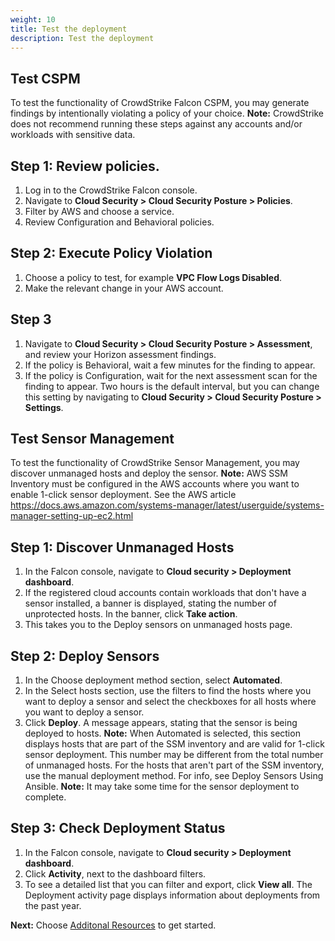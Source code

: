 ```yaml
---
weight: 10
title: Test the deployment
description: Test the deployment
---
```


## Test CSPM 
To test the functionality of CrowdStrike Falcon CSPM, you may generate findings by intentionally violating a policy of your choice.
**Note:** CrowdStrike does not recommend running these steps against any accounts and/or workloads with sensitive data.

## Step 1: Review policies.
1. Log in to the CrowdStrike Falcon console.
2. Navigate to **Cloud Security > Cloud Security Posture > Policies**.
3. Filter by AWS and choose a service.
4. Review Configuration and Behavioral policies.

## Step 2: Execute Policy Violation
1. Choose a policy to test, for example **VPC Flow Logs Disabled**.
2. Make the relevant change in your AWS account.

## Step 3
1. Navigate to **Cloud Security > Cloud Security Posture > Assessment**, and review your Horizon assessment findings.
2. If the policy is Behavioral, wait a few minutes for the finding to appear.
3. If the policy is Configuration, wait for the next assessment scan for the finding to appear. Two hours is the default interval, but you can change this setting by navigating to **Cloud Security > Cloud Security Posture > Settings**.

## Test Sensor Management
To test the functionality of CrowdStrike Sensor Management, you may discover unmanaged hosts and deploy the sensor.
**Note:** AWS SSM Inventory must be configured in the AWS accounts where you want to enable 1-click sensor deployment. See the AWS article https://docs.aws.amazon.com/systems-manager/latest/userguide/systems-manager-setting-up-ec2.html 

## Step 1: Discover Unmanaged Hosts
1. In the Falcon console, navigate to **Cloud security > Deployment dashboard**.
2. If the registered cloud accounts contain workloads that don't have a sensor installed, a banner is displayed, stating the number of unprotected hosts. In the banner, click **Take action**.
3. This takes you to the Deploy sensors on unmanaged hosts page.

## Step 2: Deploy Sensors
1. In the Choose deployment method section, select **Automated**.
2. In the Select hosts section, use the filters to find the hosts where you want to deploy a sensor and select the checkboxes for all hosts where you want to deploy a sensor.
3. Click **Deploy**. A message appears, stating that the sensor is being deployed to hosts.
**Note:** When Automated is selected, this section displays hosts that are part of the SSM inventory and are valid for 1-click sensor deployment. This number may be different from the total number of unmanaged hosts. For the hosts that aren't part of the SSM inventory, use the manual deployment method. For info, see Deploy Sensors Using Ansible.
**Note:** It may take some time for the sensor deployment to complete. 

## Step 3: Check Deployment Status
1. In the Falcon console, navigate to **Cloud security > Deployment dashboard**.
2. Click **Activity**, next to the dashboard filters.
3. To see a detailed list that you can filter and export, click **View all**. The Deployment activity page displays information about deployments from the past year.

**Next:** Choose [Additonal Resources](/additional-resources/index.html) to get started.